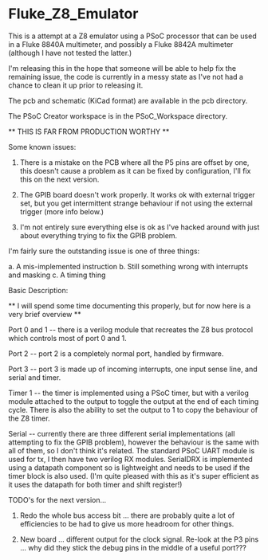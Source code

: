 # Fluke_Z8_Emulator

This is a attempt at a Z8 emulator using a PSoC processor that can be used in a Fluke 8840A multimeter, and possibly a Fluke 8842A multimeter (although I have not tested the latter.)

I'm releasing this in the hope that someone will be able to help fix the remaining issue, the code is currently in a messy state as I've not had a chance to clean it up prior to releasing it.

The pcb and schematic (KiCad format) are available in the pcb directory.

The PSoC Creator workspace is in the PSoC_Workspace directory.

** THIS IS FAR FROM PRODUCTION WORTHY **

Some known issues:

1. There is a mistake on the PCB where all the P5 pins are offset by one, this doesn't cause a problem as it can be fixed by configuration, I'll fix this on the next version.

2. The GPIB board doesn't work properly. It works ok with external trigger set, but you get intermittent strange behaviour if not using the external trigger (more info below.)

3. I'm not entirely sure everything else is ok as I've hacked around with just about everything trying to fix the GPIB problem.

I'm fairly sure the outstanding issue is one of three things:

a. A mis-implemented instruction
b. Still something wrong with interrupts and masking
c. A timing thing

Basic Description:

** I will spend some time documenting this properly, but for now here is a very brief overview **

Port 0 and 1 -- there is a verilog module that recreates the Z8 bus protocol which controls most of port 0 and 1.

Port 2 -- port 2 is a completely normal port, handled by firmware.

Port 3 -- port 3 is made up of incoming interrupts, one input sense line, and serial and timer.

Timer 1 -- the timer is implemented using a PSoC timer, but with a verilog module attached to the output to toggle the output at the end of each timing cycle. There is also the ability to set the output to 1 to copy the behaviour of the Z8 timer.

Serial -- currently there are three different serial implementations (all attempting to fix the GPIB problem), however the behaviour is the same with all of them, so I don't think it's related. The standard PSoC UART module is used for tx, I then have two verilog RX modules. SerialDRX is implemented using a datapath component so is lightweight and needs to be used if the timer block is also used. (I'm quite pleased with this as it's super efficient as it uses the datapath for both timer and shift register!)

TODO's for the next version...

1. Redo the whole bus access bit ... there are probably quite a lot of efficiencies to be had to give us more headroom for other things.

2. New board ... different output for the clock signal. Re-look at the P3 pins ... why did they stick the debug pins in the middle of a useful port???

